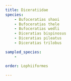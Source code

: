 ```yaml
---
title: Diceratiidae
species:
    - Bufoceratias shaoi
    - Bufoceratias thele
    - Bufoceratias wedli
    - Diceratias bispinosus
    - Diceratias pileatus
    - Diceratias trilobus

sampled_species:
    - 

order: Lophiiformes

---
```

